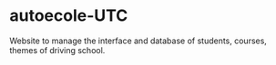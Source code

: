 # autoecole-UTC
Website to manage the interface and database of students, courses, themes of driving school.
